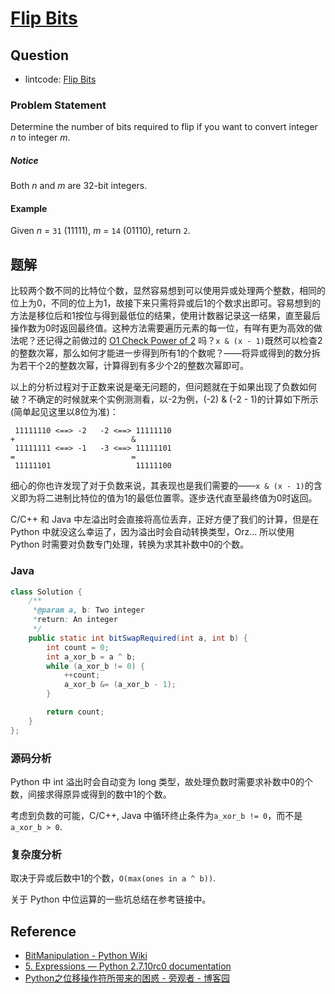 # [Flip Bits](http://www.lintcode.com/en/problem/flip-bits/)

## Question

- lintcode: [Flip Bits](http://www.lintcode.com/en/problem/flip-bits/)

### Problem Statement

Determine the number of bits required to flip if you want to convert integer
_n_ to integer _m_.

##### Notice

Both _n_ and _m_ are 32-bit integers.

#### Example

Given _n_ = `31` (11111), _m_ = `14` (01110), return `2`.

## 题解

比较两个数不同的比特位个数，显然容易想到可以使用异或处理两个整数，相同的位上为0，不同的位上为1，故接下来只需将异或后1的个数求出即可。容易想到的方法是移位后和1按位与得到最低位的结果，使用计数器记录这一结果，直至最后操作数为0时返回最终值。这种方法需要遍历元素的每一位，有咩有更为高效的做法呢？还记得之前做过的 [O1 Check Power of 2](http://algorithm.yuanbin.me/zh-hans/math_and_bit_manipulation/o1_check_power_of_2.html) 吗？`x & (x - 1)`既然可以检查2的整数次幂，那么如何才能进一步得到所有1的个数呢？——将异或得到的数分拆为若干个2的整数次幂，计算得到有多少个2的整数次幂即可。

以上的分析过程对于正数来说是毫无问题的，但问题就在于如果出现了负数如何破？不确定的时候就来个实例测测看，以-2为例，(-2) & (-2 - 1)的计算如下所示(简单起见这里以8位为准)：

```
 11111110 <==> -2   -2 <==> 11111110
+                          &
 11111111 <==> -1   -3 <==> 11111101
=                          =
 11111101                   11111100
```

细心的你也许发现了对于负数来说，其表现也是我们需要的——`x & (x - 1)`的含义即为将二进制比特位的值为1的最低位置零。逐步迭代直至最终值为0时返回。

C/C++ 和 Java 中左溢出时会直接将高位丢弃，正好方便了我们的计算，但是在 Python 中就没这么幸运了，因为溢出时会自动转换类型，Orz... 所以使用 Python 时需要对负数专门处理，转换为求其补数中0的个数。


### Java

```java
class Solution {
    /**
     *@param a, b: Two integer
     *return: An integer
     */
    public static int bitSwapRequired(int a, int b) {
        int count = 0;
        int a_xor_b = a ^ b;
        while (a_xor_b != 0) {
            ++count;
            a_xor_b &= (a_xor_b - 1);
        }

        return count;
    }
};
```

### 源码分析

Python 中 int 溢出时会自动变为 long 类型，故处理负数时需要求补数中0的个数，间接求得原异或得到的数中1的个数。

考虑到负数的可能，C/C++, Java 中循环终止条件为`a_xor_b != 0`，而不是`a_xor_b > 0`.

### 复杂度分析

取决于异或后数中1的个数，`O(max(ones in a ^ b))`.

关于 Python 中位运算的一些坑总结在参考链接中。

## Reference

- [BitManipulation - Python Wiki](https://wiki.python.org/moin/BitManipulation)
- [5. Expressions — Python 2.7.10rc0 documentation](https://docs.python.org/2/reference/expressions.html#shifting)
- [Python之位移操作符所带来的困惑 - 旁观者 - 博客园](http://www.cnblogs.com/zhengyun_ustc/archive/2009/10/14/shifting.html)
